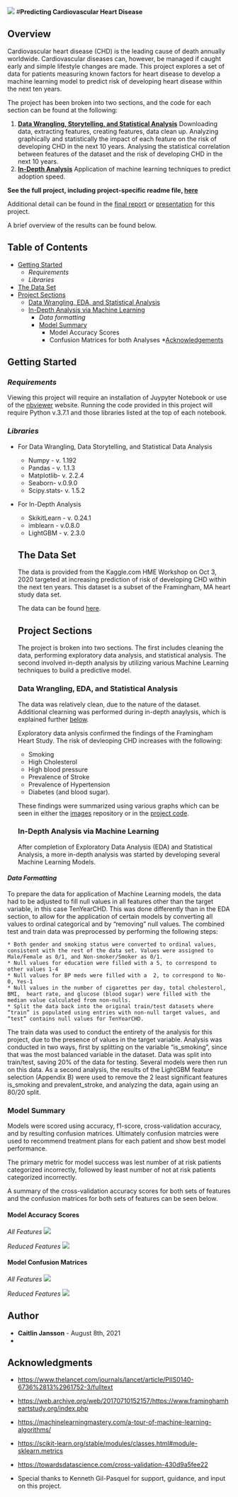 ![](assets/readme-20fbeb24.jpg)
#**Predicting Cardiovascular Heart Disease**

## <span>Overview<span>
Cardiovascular heart disease (CHD) is the leading cause of death annually worldwide. Cardiovascular diseases can, however, be managed if caught early and simple lifestyle changes are made. This project explores a set of data for patients measuring known factors for heart disease to develop a machine learning model to predict risk of developing heart disease within the next ten years.

The project has been broken into two sections, and the code for each section can be found at the following:
1. **[Data Wrangling, Storytelling, and Statistical Analysis](https://github.com/CJEJansson/Springboard_Projects/blob/master/Predicting%20Cardivascular%20Heart%20Disease/Predicting%20CHD%20-%20In-Depth%20Analysis.ipynb)** Downloading data, extracting features, creating features, data clean up. Analyzing graphically and statistically the impact of each feature on the risk of developing CHD in the next 10 years. Analysing the statistical correlation between features of the dataset and the risk of developing CHD in the next 10 years.
2. **[In-Depth Analysis](https://github.com/CJEJansson/Springboard_Projects/blob/master/Predicting%20Cardivascular%20Heart%20Disease/Predicting%20Cardiovascular%20Disease.ipynb)** Application of machine learning techniques to predict adoption speed.

**See the full project, including project-specific readme file, [here](https://github.com/CJEJansson/Springboard_Projects/tree/master/Predicting%20Cardivascular%20Heart%20Disease)**

Additional detail can be found in the [final report](https://github.com/CJEJansson/Springboard_Projects/blob/master/Predicting%20Cardivascular%20Heart%20Disease/Reports/Predicting%20Cardiovascular%20Heart%20Disease.pdf) or [presentation](https://github.com/CJEJansson/Springboard_Projects/blob/master/Predicting%20Cardivascular%20Heart%20Disease/Presentations/Predicting%20Cardiovascular%20Heart%20Disease%20-%20Final%20Presentation.pdf) for this project.

A brief overview of the results can be found below.


## <span>**Table of Contents**<span>
* [Getting Started](#GettingStarted)
  * *Requirements*
  * *Libraries*
* [The Data Set](#DataSet)
* [Project Sections](#ProjectSections)
  * [Data Wrangling, EDA, and Statistical Analysis](#DataEDA)
  * [In-Depth Analysis via Machine Learning](#models)
    * *Data formatting*
    * [Model Summary](#ModelSummary)
      * Model Accuracy Scores
      * Confusion Matrices for both Analyses
*[Acknowledgements](#Acknowledgements)


## <span>**Getting Started**<span> <a name ="GettingStarted"></a>
### <span>*Requirements*<span>

Viewing this project will require an installation of Juypyter Notebook or use of the [nbviewer](https://nbviewer.jupyter.org/) website. Running the code provided in this project will require Python v.3.7.1 and those libraries listed at the top of each notebook.

### <span>*Libraries*<span>
* For Data Wrangling, Data Storytelling, and Statistical Data Analysis
  * Numpy - v. 1.192
  * Pandas - v. 1.1.3
  * Matplotlib- v. 2.2.4
  * Seaborn- v.0.9.0
  * Scipy.stats- v. 1.5.2

* For In-Depth Analysis
  * SkikitLearn - v. 0.24.1
  * imblearn - v.0.8.0
  * LightGBM - v. 2.3.0


  <a name ="DataSet"></a>
  ## <span>The Data Set<span>
  The data is provided from the Kaggle.com HME Workshop on Oct 3, 2020  targeted at increasing prediction of risk of developing CHD within the next ten years. This dataset is a subset of the Framingham, MA heart study data set.

  The data can be found [here](https://www.kaggle.com/christofel04/cardiovascular-study-dataset-predict-heart-disea).


  <a name ="ProjectSections"></a>
  ## <span>Project Sections<span>
  The project is broken into two sections. The first includes cleaning the data, performing exploratory data analysis, and statistical analysis. The second involved in-depth analysis by utilizing various Machine Learning techniques to build a predictive model.


  <a name ="DataEDA"></a>
  ### <span>Data Wrangling, EDA, and Statistical Analysis<span>
  The data was relatively clean, due to the nature of the dataset. Additional clearning was performed during in-depth anaylysis, which is explained further [below](#models).

  Exploratory data anlysis confirmed the findings of the Framingham Heart Study. The risk of devleoping CHD increases with the following:
  * Smoking
  * High Cholesterol
  * High blood pressure
  * Prevalence of Stroke
  * Prevalence of Hypertension
  * Diabetes (and blood sugar).

  These findings were summarized using various graphs which can be seen in either the [images](https://github.com/CJEJansson/Springboard_Projects/tree/master/Predicting%20Cardivascular%20Heart%20Disease/images) repository or in the [project code](https://github.com/CJEJansson/Springboard_Projects/blob/master/Predicting%20Cardivascular%20Heart%20Disease/Predicting%20Cardiovascular%20Disease.ipynb).


  <a name ="models"></a>
  ### <span>In-Depth Analysis via Machine Learning<span>
  After completion of Exploratory Data Analysis (EDA) and Statistical Analysis, a more in-depth analysis was started by developing several Machine Learning Models.

#### <span>*Data Formatting*<span>

  To prepare the data for application of Machine Learning models, the data had to be adjusted to fill null values in all features other than the target variable, in this case TenYearCHD.  This was done differently than in the EDA section, to allow for the application of certain models by converting all values to ordinal categorical and by “removing” null values. The combined test and train data was preprocessed by performing the following steps:

    * Both gender and smoking status were converted to ordinal values, consistent with the rest of the data set. Values were assigned to Male/Female as 0/1, and Non-smoker/Smoker as 0/1.
    * Null values for education were filled with a 5, to correspond to other values 1-4
    * Null values for BP meds were filled with a  2, to correspond to No-0, Yes-1
    * Null values in the number of cigarettes per day, total cholesterol, BMI,  heart rate, and glucose (blood sugar) were filled with the median value calculated from non-nulls.
    * Split the data back into the original train/test datasets where “train” is populated using entries with non-null target values, and “test” contains null values for TenYearCHD.

The train data was used to conduct the entirety of the analysis for this project, due to the presence of values in the target variable. Analysis was conducted in two ways, first by splitting on the variable “is_smoking”, since that was the most balanced variable in the dataset. Data was split into train/test, saving 20% of the data for testing. Several models were then run on this data.  As a second analysis, the results of the LightGBM feature selection (Appendix B) were used to remove the 2 least significant features is_smoking and prevalent_stroke, and analyzing the data, again using an 80/20 split.

<a name ="ModelSummary"></a>
### <span>Model Summary<span>
Models were scored using accuracy, f1-score, cross-validation accuracy, and by resulting confusion matrices.
Ultimately confusion matrcies were used to recommend treatment plans for each patient and show best model performance.

The primary metric for model success was lest number of at risk patients categorized incorrectly, followed by least number of not at risk patients categorized incorrectly.

A summary of the cross-validation accuracy scores for both sets of features and the confusion matrices for both sets of features can be seen below.

#### <span>Model Accuracy Scores<span>

*All Features*
![](assets/readme-953a8f34.png)

*Reduced Features*
![](assets/readme-a262436d.png)

#### <span>Model Confusion Matrices<span>

*All Features*
![](assets/readme-cbc02744.png)

*Reduced Features*
![](assets/readme-c133e2c7.png)


<a name ="Acknowledgements"></a>
## <span>Author<span>

* **Caitlin Jansson** - August 8th, 2021
*
## <span>Acknowledgments <span>

  * https://www.thelancet.com/journals/lancet/article/PIIS0140-6736%2813%2961752-3/fulltext
  * https://web.archive.org/web/20170710152157/https://www.framinghamheartstudy.org/index.php
  * https://machinelearningmastery.com/a-tour-of-machine-learning-algorithms/
  * https://scikit-learn.org/stable/modules/classes.html#module-sklearn.metrics
  * https://towardsdatascience.com/cross-validation-430d9a5fee22

* Special thanks to Kenneth Gil-Pasquel for support, guidance, and input on this project.
